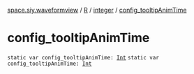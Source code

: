 [space.siy.waveformview](../../index.md) / [R](../index.md) / [integer](index.md) / [config_tooltipAnimTime](./config_tooltip-anim-time.md)

# config_tooltipAnimTime

`static var config_tooltipAnimTime: `[`Int`](https://kotlinlang.org/api/latest/jvm/stdlib/kotlin/-int/index.html)
`static var config_tooltipAnimTime: `[`Int`](https://kotlinlang.org/api/latest/jvm/stdlib/kotlin/-int/index.html)